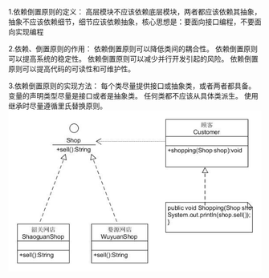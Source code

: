 1.依赖倒置原则的定义：
  高层模块不应该依赖底层模块，两者都应该依赖其抽象，抽象不应该依赖细节，细节应该依赖抽象，核心思想是：要面向接口编程，不要面向实现编程

2.依赖、倒置原则的作用：
  依赖倒置原则可以降低类间的耦合性。
  依赖倒置原则可以提高系统的稳定性。
  依赖倒置原则可以减少并行开发引起的风险。
  依赖倒置原则可以提高代码的可读性和可维护性。
 
3.依赖倒置原则的实现方法：
  每个类尽量提供接口或抽象类，或者两者都具备。
  变量的声明类型尽量是接口或者是抽象类。
  任何类都不应该从具体类派生。
  使用继承时尽量遵循里氏替换原则。
![类图](https://github.com/Gangplank0/design_patterns/blob/master/Open%20closed%20Principle(%E5%BC%80%E9%97%AD%E5%8E%9F%E5%88%99)/Dependence.jpg)
